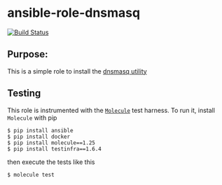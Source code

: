 # ansible-role-dnsmasq

[![Build Status](https://travis-ci.org/Solinea/ansible-role-dnsmasq.svg?branch=master)](https://travis-ci.org/Solinea/ansible-role-dnsmasq)

## Purpose:
This is a simple role to install the [dnsmasq utility](http://www.thekelleys.org.uk/dnsmasq/docs/dnsmasq-man.html)

## Testing 
This role is instrumented with the [`Molecule`](https://molecule.readthedocs.io/en/stable-1.25/) test harness. To run it, install `Molecule` with pip
 ```commandline
$ pip install ansible
$ pip install docker
$ pip install molecule==1.25
$ pip install testinfra==1.6.4
```
then execute the tests like this
```commandline
$ molecule test 
```
